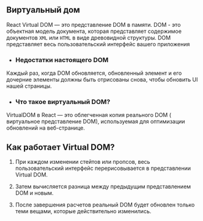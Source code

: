 ## Виртуальный дом 

React Virtual DOM — это представление DOM в памяти. DOM - это объектная модель документа, которая представляет содержимое документов `XML` или `HTML` в виде древовидной структуры. DOM представляет весь пользовательский интерфейс вашего приложения
  * ### Недостатки настоящего DOM
  Каждый раз, когда DOM обновляется, обновленный элемент и его дочерние элементы должны быть отрисованы снова, чтобы обновить UI нашей страницы.

  * ### Что такое виртуальный DOM?
  VirtualDOM в React — это облегченная копия реального DOM ( виртуальное представление DOM), используемая для оптимизации обновлений на веб-странице. 

## Как работает Virtual DOM?
  1. При каждом изменении стейтов или пропсов, весь пользовательский интерфейс перерисовывается в представлении Virtual DOM.
  
  2. Затем вычисляется разница между предыдущим представлением DOM и новым.
  
  3. После завершения расчетов реальный DOM будет обновлен только теми вещами, которые действительно изменились.

